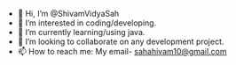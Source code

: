 - 👋 Hi, I’m @ShivamVidyaSah
- 👀 I’m interested in coding/developing.
- 🌱 I’m currently learning/using java.
- 💞️ I’m looking to collaborate on any development project.
- 📫 How to reach me: My email- sahahivam10@gmail.com

<!---
ShivamVidyaSah/ShivamVidyaSah is a ✨ special ✨ repository because its `README.md` (this file) appears on your GitHub profile.
You can click the Preview link to take a look at your changes.
--->
